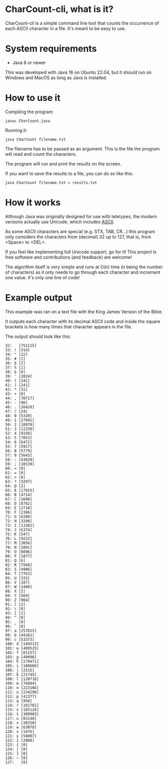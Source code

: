 # CharCount-cli, what is it?

CharCount-cli is a simple command line tool that counts the occurrence of each ASCII character in a file. It's meant to be easy to use.

# System requirements

- Java 8 or newer

This was developed with Java 16 on Ubuntu 22.04, but it should run on Windows and MacOS as long as Java is installed.

# How to use it

Compiling the program:

    javac CharCount.java
    
Running it:

    java CharCount filename.txt

The filename has to be passed as an argument. This is the file the program will read and count the characters.

The program will run and print the results on the screen.

If you want to save the results to a file, you can do so like this:

    java CharCount filename.txt > results.txt

# How it works

Although Java was originally designed for use with teletypes, the modern versions actually use Unicode, which includes [ASCII](https://www.asciitable.com/).

As some ASCII characters are special (e.g. STX, TAB, CR...) this program only considers the characters from (decimal) 32 up to 127, that is, from \<Space\> to \<DEL\>.

If you feel like implementing full Unicode support, go for it! This project is free software and contributions (and feedback) are welcome!

The algorithm itself is very simple and runs at O(n) time (n being the number of characters) as it only needs to go through each character and increment one value. it's only one line of code!

# Example output

This example was ran on a text file with the King James Version of the Bible.

It outputs each character with its decimal ASCII code and inside the square brackets is how many times that character appears in the file.

The output should look like this:

    32:   [751115]
    33: ! [314]
    34: " [22]
    35: # [1]
    36: $ [2]
    37: % [1]
    38: & [0]
    39: ' [2024]
    40: ( [241]
    41: ) [241]
    42: * [31]
    43: + [0]
    44: , [70717]
    45: - [98]
    46: . [26420]
    47: / [24]
    48: 0 [5320]
    49: 1 [27091]
    50: 2 [18978]
    51: 3 [12259]
    52: 4 [9150]
    53: 5 [7053]
    54: 6 [6472]
    55: 7 [5917]
    56: 8 [5779]
    57: 9 [5643]
    58: : [43828]
    59: ; [10139]
    60: < [0]
    61: = [0]
    62: > [0]
    63: ? [3297]
    64: @ [2]
    65: A [17915]
    66: B [4714]
    67: C [1698]
    68: D [8782]
    69: E [2710]
    70: F [2386]
    71: G [6206]
    72: H [3208]
    73: I [13302]
    74: J [6374]
    75: K [547]
    76: L [9222]
    77: M [3056]
    78: N [1891]
    79: O [8896]
    80: P [1877]
    81: Q [6]
    82: R [7568]
    83: S [4906]
    84: T [7763]
    85: U [333]
    86: V [107]
    87: W [2408]
    88: X [2]
    89: Y [569]
    90: Z [904]
    91: [ [2]
    92: \ [0]
    93: ] [2]
    94: ^ [0]
    95: _ [0]
    96: ` [0]
    97: a [257815]
    98: b [44161]
    99: c [53373]
    100: d [149313]
    101: e [409525]
    102: f [81157]
    103: g [49096]
    104: h [279471]
    105: i [180660]
    106: j [2515]
    107: k [21745]
    108: l [120716]
    109: m [76884]
    110: n [223166]
    111: o [234290]
    112: p [41377]
    113: q [958]
    114: r [162761]
    115: s [185124]
    116: t [309983]
    117: u [83140]
    118: v [30258]
    119: w [63079]
    120: x [1476]
    121: y [58007]
    122: z [2068]
    123: { [0]
    124: | [0]
    125: } [0]
    126: ~ [0]
    127:   [0]
